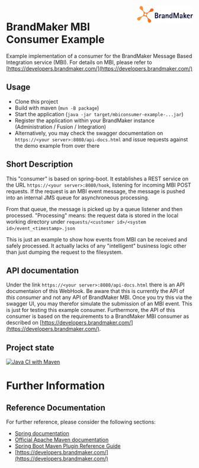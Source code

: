 <img align="right" src="https://github.com/brandmaker/MBI-Consumer/blob/f7a4fc69e2bea28d909215df626b55e020fbaffa/BrandMaker_Logo_on_light_bg.png" alt="BrandMaker" width="30%" height="30%">


# BrandMaker MBI Consumer Example

Example implementation of a consumer for the BrandMaker Message Based Integration service (MBI).
For details on MBI, please refer to [https://developers.brandmaker.com/](https://developers.brandmaker.com/)


## Usage

* Clone this project
* Build with maven (`mvn -B package`)
* Start the application (`java -jar target/mbiconsumer-example-...jar`)
* Register the application within your BrandMaker instance (Administration / Fusion / Integration)
* Alternatively, you may check the swagger documentation on `https://<your server>:8080/api-docs.html` and issue requests against the demo example from over there

## Short Description

This "consumer" is based on spring-boot. It establishes a REST service on the URL `https://<your server>:8080/hook`, listening for incoming MBI POST requests. If the request is 
an MBI event message, the message is pushed into an internal JMS queue for asynchroneous processing.

From that queue, the message is picked up by a queue listener and then processed. "Processing" means: the request data is stored in the local working directory 
under `requests/<customer id>/<system id>/event_<timestamp>.json`

This is just an example to show how events from MBI can be received and safely processed. It actually lacks of any "intelligent" business logic other than just 
dumping the request to the filesystem.


## API documentation

Under the link `https://<your server>:8080/api-docs.html` there is an API documentaion of this WebHook. Be aware that this is currently the API of *this consumer* and not any 
API of BrandMaker MBI. Once you try this via the swagger UI, you may therefor simulate the submission of an MBI event. This is just for testing this example consumer.
Furthermore, the API of this consumer is based on the requirements to a BrandMaker MBI consumer as described on [https://developers.brandmaker.com/](https://developers.brandmaker.com/).


## Project state

[![Java CI with Maven](https://github.com/brandmaker/MBI-Consumer/actions/workflows/maven.yml/badge.svg)](https://github.com/brandmaker/MBI-Consumer/actions/workflows/maven.yml)

# Further Information

## Reference Documentation
For further reference, please consider the following sections:

* [Spring documentation](https://docs.spring.io/spring-boot/docs/current/reference/htmlsingle/)
* [Official Apache Maven documentation](https://maven.apache.org/guides/index.html)
* [Spring Boot Maven Plugin Reference Guide](https://docs.spring.io/spring-boot/docs/2.3.0.M3/maven-plugin/html/)
* [https://developers.brandmaker.com/](https://developers.brandmaker.com/)

